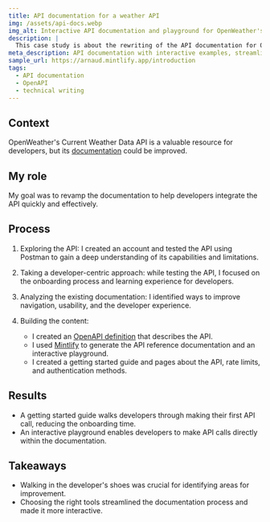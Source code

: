 ```yaml
---
title: API documentation for a weather API
img: /assets/api-docs.webp
img_alt: Interactive API documentation and playground for OpenWeather's Current Weather API
description: |
  This case study is about the rewriting of the API documentation for OpenWeather's Current Weather API, with a focus on developer experience.
meta_description: API documentation with interactive examples, streamlined onboarding, and a focus on developer experience for OpenWeather's Current Weather API.
sample_url: https://arnaud.mintlify.app/introduction
tags:
  - API documentation
  - OpenAPI
  - technical writing
---
```


## Context

OpenWeather's Current Weather Data API is a valuable resource for developers, but its [documentation](https://openweathermap.org/current) could be improved.

## My role

My goal was to revamp the documentation to help developers integrate the API quickly and effectively.

## Process

1. Exploring the API: I created an account and tested the API using Postman to gain a deep understanding of its capabilities and limitations.
2. Taking a developer-centric approach: while testing the API, I focused on the onboarding process and learning experience for developers.
3. Analyzing the existing documentation: I identified ways to improve navigation, usability, and the developer experience.
4. Building the content:

    * I created an [OpenAPI definition](https://github.com/ahervy/api-docs/blob/main/api-reference/openapi.yaml) that describes the API.
    * I used [Mintlify](https://mintlify.com/) to generate the API reference documentation and an interactive playground.
    * I created a getting started guide and pages about the API, rate limits, and authentication methods.

## Results

- A getting started guide walks developers through making their first API call, reducing the onboarding time.
- An interactive playground enables developers to make API calls directly within the documentation.

## Takeaways

- Walking in the developer's shoes was crucial for identifying areas for improvement.
- Choosing the right tools streamlined the documentation process and made it more interactive.

